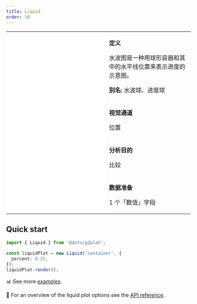 ```yaml
---
title: Liquid
order: 10
---
```

<div class="manual-docs">

 <div data-card-type="block" data-lake-card="table" id="pLwYV" class="">
    <table class="lake-table" style="width: 100%; outline: none; border-collapse: collapse;">
      <colgroup>
        <col width="425" span="1">
        <col width="340" span="1">
      </colgroup>
      <tbody>
        <tr style="height: 33px;">
          <td colspan="1" rowspan="4" style="background:#fff">
            <playground path='progress-plots/liquid/demo/basic.ts'></playground>
          </td>
          <td class="style1">
          <p><strong>定义</strong></p>
            <p><span class="lake-fontsize-12">水波图是一种用球形容器和其中的水平线位置来表示进度的示意图。</span></p>
            <p><strong>别名: </strong><span class="lake-fontsize-12">水波球、进度球</span></p>
          </td>
        </tr>
        <tr style="height: 33px;">
          <td class="style1">
            <p><strong>视觉通道</strong></p>
            <p><span class="lake-fontsize-12">位置</span></p>
          </td>
        </tr>
        <tr style="height: 33px;">
          <td colspan="1">
            <p><strong>分析目的</strong></p>
            <p><span class="lake-fontsize-12">比较</span></p>
          </td>
        </tr>
        <tr style="height: 33px;">
          <td colspan="1">
            <p><strong>数据准备</strong></p>
            <p><span class="lake-fontsize-12">1 个「数值」字段</span></p>
          </td>
        </tr>
      </tbody>
    </table>
  </div>

## Quick start

<div class='sign'>

```ts
import { Liquid } from '@antv/g2plot';

const liquidPlot = new Liquid('container', {
  percent: 0.25,
});
liquidPlot.render();
```

</div>

📊 See more <a href="/en/examples/progress-plots/liquid" target='blank'>examples</a>.

🎨 For an overview of the liquid plot options see the [API reference](/en/docs/api/plots/liquid).

</div>